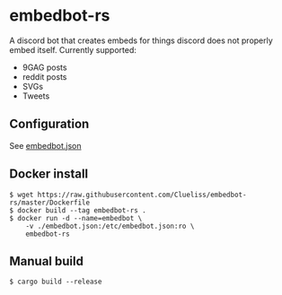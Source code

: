 # embedbot-rs

A discord bot that creates embeds for things discord does not properly embed itself. Currently supported:
- 9GAG posts
- reddit posts
- SVGs
- Tweets

## Configuration
See [embedbot.json](embedbot.json)

## Docker install
```shell
$ wget https://raw.githubusercontent.com/Clueliss/embedbot-rs/master/Dockerfile  
$ docker build --tag embedbot-rs .  
$ docker run -d --name=embedbot \
    -v ./embedbot.json:/etc/embedbot.json:ro \
    embedbot-rs
```

## Manual build
```shell
$ cargo build --release
```
